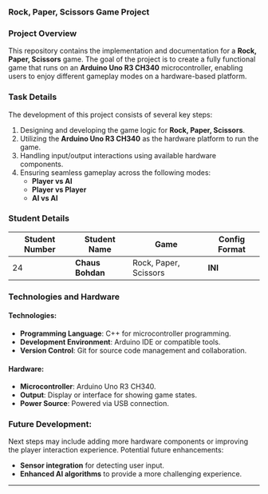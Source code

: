 ### **Rock, Paper, Scissors Game Project**

### Project Overview
This repository contains the implementation and documentation for a **Rock, Paper, Scissors** game. The goal of the project is to create a fully functional game that runs on an **Arduino Uno R3 CH340** microcontroller, enabling users to enjoy different gameplay modes on a hardware-based platform.

### Task Details
The development of this project consists of several key steps:

1. Designing and developing the game logic for **Rock, Paper, Scissors**.
2. Utilizing the **Arduino Uno R3 CH340** as the hardware platform to run the game.
3. Handling input/output interactions using available hardware components.
4. Ensuring seamless gameplay across the following modes:
   - **Player vs AI**
   - **Player vs Player**
   - **AI vs AI**

### Student Details
| Student Number | Student Name     | Game                | Config Format |
|----------------|------------------|---------------------|---------------|
| 24             | **Chaus Bohdan**  | Rock, Paper, Scissors | **INI**        |

### Technologies and Hardware
#### Technologies:
- **Programming Language**: C++ for microcontroller programming.
- **Development Environment**: Arduino IDE or compatible tools.
- **Version Control**: Git for source code management and collaboration.
  
#### Hardware:
- **Microcontroller**: Arduino Uno R3 CH340.
- **Output**: Display or interface for showing game states.
- **Power Source**: Powered via USB connection.

### Future Development:
Next steps may include adding more hardware components or improving the player interaction experience. Potential future enhancements:
- **Sensor integration** for detecting user input.
- **Enhanced AI algorithms** to provide a more challenging experience.

---
